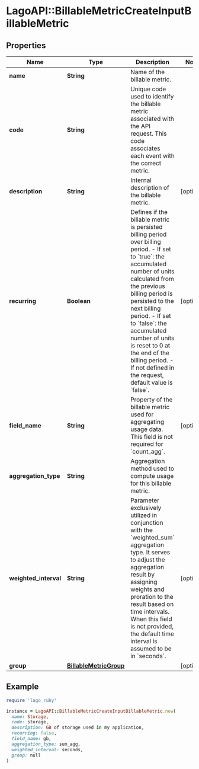 # LagoAPI::BillableMetricCreateInputBillableMetric

## Properties

| Name | Type | Description | Notes |
| ---- | ---- | ----------- | ----- |
| **name** | **String** | Name of the billable metric. |  |
| **code** | **String** | Unique code used to identify the billable metric associated with the API request. This code associates each event with the correct metric. |  |
| **description** | **String** | Internal description of the billable metric. | [optional] |
| **recurring** | **Boolean** | Defines if the billable metric is persisted billing period over billing period.  - If set to &#x60;true&#x60;: the accumulated number of units calculated from the previous billing period is persisted to the next billing period. - If set to &#x60;false&#x60;: the accumulated number of units is reset to 0 at the end of the billing period. - If not defined in the request, default value is &#x60;false&#x60;. | [optional] |
| **field_name** | **String** | Property of the billable metric used for aggregating usage data. This field is not required for &#x60;count_agg&#x60;. | [optional] |
| **aggregation_type** | **String** | Aggregation method used to compute usage for this billable metric. |  |
| **weighted_interval** | **String** | Parameter exclusively utilized in conjunction with the &#x60;weighted_sum&#x60; aggregation type. It serves to adjust the aggregation result by assigning weights and proration to the result based on time intervals. When this field is not provided, the default time interval is assumed to be in &#x60;seconds&#x60;. | [optional] |
| **group** | [**BillableMetricGroup**](BillableMetricGroup.md) |  | [optional] |

## Example

```ruby
require 'lago_ruby'

instance = LagoAPI::BillableMetricCreateInputBillableMetric.new(
  name: Storage,
  code: storage,
  description: GB of storage used in my application,
  recurring: false,
  field_name: gb,
  aggregation_type: sum_agg,
  weighted_interval: seconds,
  group: null
)
```

